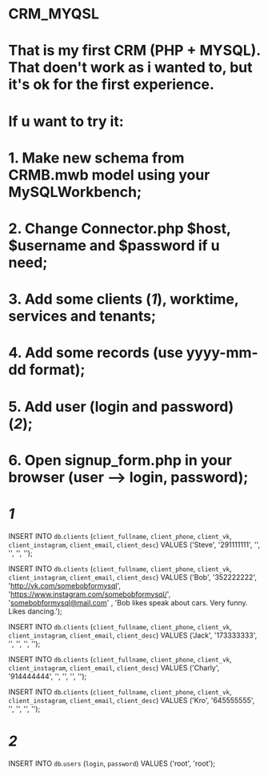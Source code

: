 # CRM_MYQSL
# That is my first CRM (PHP + MYSQL). That doen't work as i wanted to, but it's ok for the first experience.
#
#
# If u want to try it:
# 1. Make new schema from CRMB.mwb model using your MySQLWorkbench;
# 2. Change Connector.php $host, $username and $password if u need;
# 3. Add some clients (*1*), worktime, services and tenants;
# 4. Add some records (use yyyy-mm-dd format);
# 5. Add user (login and password) (*2*);
# 6. Open signup_form.php in your browser (user --> login, password);
#
#
# *1* 

INSERT INTO `db`.`clients`
(`client_fullname`,
`client_phone`,
`client_vk`,
`client_instagram`,
`client_email`,
`client_desc`)
VALUES
('Steve',
'291111111',
'', '', '', '');

INSERT INTO `db`.`clients`
(`client_fullname`,
`client_phone`,
`client_vk`,
`client_instagram`,
`client_email`,
`client_desc`)
VALUES
('Bob',
'352222222',
'http://vk.com/somebobformysql',
'https://www.instagram.com/somebobformysql/',
'somebobformysql@mail.com' ,
'Bob likes speak about cars. Very funny. Likes dancing.');

INSERT INTO `db`.`clients`
(`client_fullname`,
`client_phone`,
`client_vk`,
`client_instagram`,
`client_email`,
`client_desc`)
VALUES
('Jack',
'173333333',
'', '', '', '');

INSERT INTO `db`.`clients`
(`client_fullname`,
`client_phone`,
`client_vk`,
`client_instagram`,
`client_email`,
`client_desc`)
VALUES
('Charly',
'914444444',
'', '', '', '');

INSERT INTO `db`.`clients`
(`client_fullname`,
`client_phone`,
`client_vk`,
`client_instagram`,
`client_email`,
`client_desc`)
VALUES
('Kro',
'645555555',
'', '', '', '');

#
#
# *2*

INSERT INTO `db`.`users`
(`login`,
`password`)
VALUES
('root',
 'root');
